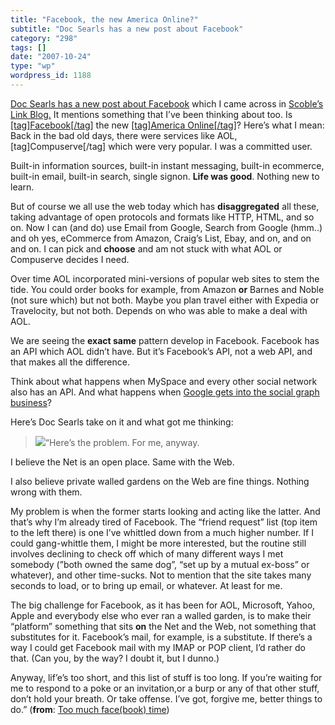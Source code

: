 ```yaml
---
title: "Facebook, the new America Online?"
subtitle: "Doc Searls has a new post about Facebook"
category: "298"
tags: []
date: "2007-10-24"
type: "wp"
wordpress_id: 1188
---
```

[Doc Searls has a new post about Facebook](http://blogs.law.harvard.edu/doc/2007/10/23/too-much-facebook-time/) which I came across in [ Scoble’s Link Blog.](http://www.google.com/reader/public/atom/user/14480565058256660224/state/com.google/) It mentions something that I’ve been thinking about too.
Is [[tag]Facebook[/tag]](http://brandeis.facebook.com/home.php?) the new [[tag]America Online[/tag]](http://www.aol.com/)? Here’s what I mean: Back in the bad old days, there were services like AOL, [tag]Compuserve[/tag] which were very popular. I was a committed user.

Built-in information sources, built-in instant messaging, built-in ecommerce, built-in email, built-in search, single signon. **Life was good**. Nothing new to learn.

But of course we all use the web today which has **disaggregated** all these, taking advantage of open protocols and formats like HTTP, HTML, and so on. Now I can (and do) use Email from Google, Search from Google (hmm..) and oh yes, eCommerce from Amazon, Craig’s List, Ebay, and on, and on and on. I can pick and **choose** and am not stuck with what AOL or Compuserve decides I need.

Over time AOL incorporated mini-versions of popular web sites to stem the tide. You could order books for example, from Amazon **or** Barnes and Noble (not sure which) but not both. Maybe you plan travel either with Expedia or Travelocity, but not both. Depends on who was able to make a deal with AOL.

We are seeing the **exact same** pattern develop in Facebook. Facebook has an API which AOL didn’t have. But it’s Facebook’s API, not a web API, and that makes all the difference.

Think about what happens when MySpace and every other social network also has an API. And what happens when [Google gets into the social graph business](http://www.techcrunch.com/2007/09/21/google-to-out-open-facebook-on-november-5/)?

Here’s Doc Searls take on it and what got me thinking:

> ![](https://i0.wp.com/blogs.law.harvard.edu/doc/files/2007/10/2much.jpg?w=584)“Here’s the problem. For me, anyway.

I believe the Net is an open place. Same with the Web.

I also believe private walled gardens on the Web are fine things. Nothing wrong with them.

My problem is when the former starts looking and acting like the latter. And that’s why I’m already tired of Facebook. The “friend request” list (top item to the left there) is one I’ve whittled down from a much higher number. If I could gang-whittle them, I might be more interested, but the routine still involves declining to check off which of many different ways I met somebody (”both owned the same dog”, “set up by a mutual ex-boss” or whatever), and other time-sucks. Not to mention that the site takes many seconds to load, or to bring up email, or whatever. At least for me.

The big challenge for Facebook, as it has been for AOL, Microsoft, Yahoo, Apple and everybody else who ever ran a walled garden, is to make their “platform” something that sits **on** the Net and the Web, not something that substitutes for it. Facebook’s mail, for example, is a substitute. If there’s a way I could get Facebook mail with my IMAP or POP client, I’d rather do that. (Can you, by the way? I doubt it, but I dunno.)

Anyway, lif’e’s too short, and this list of stuff is too long. If you’re waiting for me to respond to a poke or an invitation,or a burp or any of that other stuff, don’t hold your breath. Or take offense. I’ve got, forgive me, better things to do.” (**from**: [Too much face(book) time](http://blogs.law.harvard.edu/doc/2007/10/23/too-much-facebook-time/))